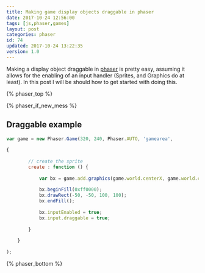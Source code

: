 ```yaml
---
title: Making game display objects draggable in phaser
date: 2017-10-24 12:56:00
tags: [js,phaser,games]
layout: post
categories: phaser
id: 74
updated: 2017-10-24 13:22:35
version: 1.0
---
```


Making a display object draggable in [phaser](http://phaser.io) is pretty easy, assuming it allows for the enabling of an input handler (Sprites, and Graphics do at least). In this post I will be should how to get started with doing this.


<!-- more -->

{% phaser_top %}

{% phaser_if_new_mess %}

## Draggable example

```js
var game = new Phaser.Game(320, 240, Phaser.AUTO, 'gamearea', 
 
{
 
        // create the sprite
        create : function () {
 
            var bx = game.add.graphics(game.world.centerX, game.world.centerY);
 
            bx.beginFill(0xff0000);
            bx.drawRect(-50, -50, 100, 100);
            bx.endFill();
 
            bx.inputEnabled = true;
            bx.input.draggable = true;
 
        }
 
    }
 
);
```

{% phaser_bottom %}